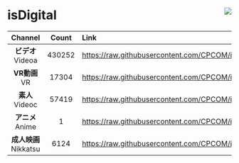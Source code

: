 # isDigital <img align="right" src="https://img.shields.io/github/last-commit/CPCOM/isDigital"/>  
  
| Channel | Count | Link |  
| :-----: | :---: | :--- |  
|**ビデオ**<br />Videoa | 430252 | https://raw.githubusercontent.com/CPCOM/isDigital/main/Videoa.txt |  
|**VR動画**<br />VR | 17304 | https://raw.githubusercontent.com/CPCOM/isDigital/main/VR.txt |  
|**素人**<br />Videoc | 57419 | https://raw.githubusercontent.com/CPCOM/isDigital/main/Videoc.txt |  
|**アニメ**<br />Anime | 1 | https://raw.githubusercontent.com/CPCOM/isDigital/main/Anime.txt |  
|**成人映画**<br />Nikkatsu | 6124 | https://raw.githubusercontent.com/CPCOM/isDigital/main/Nikkatsu.txt |  